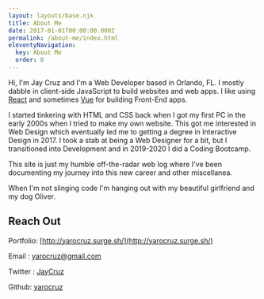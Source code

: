 ```yaml
---
layout: layouts/base.njk
title: About Me
date: 2017-01-01T00:00:00.000Z
permalink: /about-me/index.html
eleventyNavigation:
  key: About Me
  order: 0
---
```


Hi, I'm Jay Cruz and I'm a Web Developer based in Orlando, FL. I mostly dabble in client-side JavaScript to build websites and web apps. I like using [React](https://reactjs.org/) and sometimes [Vue](https://vuejs.org/) for building  Front-End apps.

I started tinkering with HTML and CSS back when I got my first PC in the early 2000s when I tried to make my own website. This got me interested in Web Design which eventually led me to getting a degree in Interactive Design in 2017. I took a stab at being a Web Designer for a bit, but I transitioned into  Development and in 2019-2020 I did a Coding Bootcamp. 

This site is just my humble off-the-radar web log where I've been documenting my journey into this new career and other miscellanea.

When I'm not slinging code I'm hanging out with my beautiful girlfriend and my dog Oliver. 

## Reach Out

Portfolio: [http://yarocruz.surge.sh/](http://yarocruz.surge.sh/)

Email : [yarocruz@gmail.com](#) 

Twitter : [JayCruz](https://twitter.com/JayCruz) 

Github: [yarocruz](https://github.com/yarocruz)
